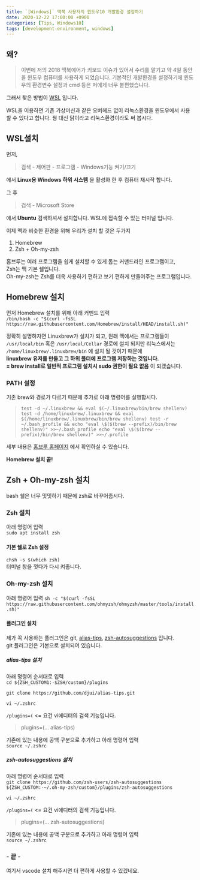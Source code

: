```yaml
---
title: `[Windows]` 맥북 사용자의 윈도우10 개발환경 설정하기
date: 2020-12-22 17:00:00 +0900
categories: [Tips, Windows10]
tags: [development-environment, windows]     
---
```

## 왜?

> 이번에 저의 2018 맥북에어가 키보드 이슈가 있어서 수리를 맡기고 약 4일 동안을 윈도우 컴퓨터를 사용하게 되었습니다.
기본적인 개발환경을 설정하기에 윈도우의 환경변수 설정과 cmd 등은 저에게 너무 불편했습니다.

그래서 찾은 방법이 [WSL](https://docs.microsoft.com/en-us/windows/wsl/about) 입니다.

WSL을 이용하면 기존 가상머신과 같은 오버헤드 없이 리눅스환경을 윈도우에서 사용할 수 있다고 합니다.  꿩 대신 닭이라고 리눅스환경이라도 써 봅시다.

## WSL설치

먼저,
> 검색 - 제어판 - 프로그램 - Windows기능 켜기/끄기

에서 **Linux용 Windows 하위 시스템** 을 활성화 한 후 컴퓨터 재시작 합니다.

그 후
> 검색 - Microsoft Store

에서 **Ubuntu** 검색하셔서 설치합니다. WSL에 접속할 수 있는 터미널 입니다.

이제 맥과 비슷한 환경을 위해 우리가 설치 할 것은 두가지

1. Homebrew
2. Zsh + Oh-my-zsh

홈브루는 여러 프로그램을 쉽게 설치할 수 있게 돕는 커맨드라인 프로그램이고,  
Zsh는 맥 기본 쉘입니다.  
Oh-my-zsh는 Zsh를 더욱 사용하기 편하고 보기 편하게 만들어주는 프로그램입니다.

## Homebrew 설치

먼저 Homebrew 설치를 위해 아래 커멘드 입력  
``` /bin/bash -c "$(curl -fsSL https://raw.githubusercontent.com/Homebrew/install/HEAD/install.sh)" ```

정확히 설명하자면 Linuxbrew가 설치가 되고, 원래 맥에서는 프로그램들이  
`/usr/local/bin` 혹은 `/usr/local/Cellar` 경로에 설치 되지만 리눅스에서는  
`/home/linuxbrew/.linuxbrew/bin` 에 설치 될 것이기 때문에  
**linuxbrew 유저를 만들고 그 하위 폴더에 프로그램 저장하는 것입니다.  
 = brew install로 일반적 프로그램 설치시 sudo 권한이 필요 없음** 이 되겠습니다.  

### PATH 설정

기존 brew와 경로가 다르기 때문에 추가로 아래 명령어를 실행합시다.  
>`test -d ~/.linuxbrew && eval $(~/.linuxbrew/bin/brew shellenv)
test -d /home/linuxbrew/.linuxbrew && eval $(/home/linuxbrew/.linuxbrew/bin/brew shellenv)
test -r ~/.bash_profile && echo "eval \$($(brew --prefix)/bin/brew shellenv)" >>~/.bash_profile
echo "eval \$($(brew --prefix)/bin/brew shellenv)" >>~/.profile`

세부 내용은 [홈브루 홈페이지](https://docs.brew.sh/Homebrew-on-Linux) 에서 확인하실 수 있습니다.

**Homebrew 설치 끝!**

## Zsh + Oh-my-zsh 설치

bash 쉘은 너무 밋밋하기 때문에 zsh로 바꾸어줍시다.  

### Zsh 설치

아래 명렁어 입력  
`sudo apt install zsh`

#### 기본 쉘로 Zsh 설정

`chsh -s $(which zsh)`  
터미널 창을 껏다가 다시 켜줍니다.

### Oh-my-zsh 설치

아래 명령어 입력
`sh -c "$(curl -fsSL https://raw.githubusercontent.com/ohmyzsh/ohmyzsh/master/tools/install.sh)"`

#### 플러그인 설치

제가 꼭 사용하는 플러그인은 git, [alias-tips](https://github.com/djui/alias-tips), [zsh-autosuggestions](https://github.com/zsh-users/zsh-autosuggestions) 입니다.  
git 플러그인은 기본으로 설치되어 있습니다.

##### alias-tips 설치

아래 명령어 순서대로 입력  
`cd ${ZSH_CUSTOM1:-$ZSH/custom}/plugins`

`git clone https://github.com/djui/alias-tips.git`

`vi ~/.zshrc`

`/plugins=(` <= 요건 vi에디터의 검색 기능입니다.  
>plugins=(... alias-tips)

기존에 있는 내용에 공백 구분으로 추가하고 아래 명령어 입력  
`source ~/.zshrc`

##### zsh-autosuggestions 설치

아래 명령어 순서대로 입력  
`git clone https://github.com/zsh-users/zsh-autosuggestions ${ZSH_CUSTOM:-~/.oh-my-zsh/custom}/plugins/zsh-autosuggestions`

`vi ~/.zshrc`

`/plugins=(` <= 요건 vi에디터의 검색 기능입니다.  
>plugins=(... zsh-autosuggestions)

기존에 있는 내용에 공백 구분으로 추가하고 아래 명령어 입력  
`source ~/.zshrc`

### - 끝 -

여기서 vscode 설치 해주시면 더 편하게 사용할 수 있겠네요.

